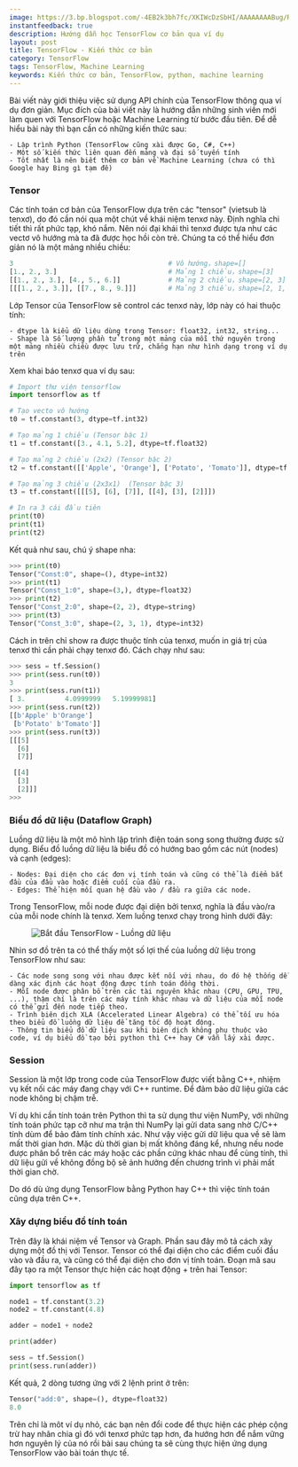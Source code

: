 ```yaml
---
image: https://3.bp.blogspot.com/-4EB2k3bh7fc/XKIWcDzSbHI/AAAAAAAABug/RhkfI7MM8xI_ez4XFmoq27V3_dxHRe1iQCLcBGAs/s400/20171212161708280.gif
instantfeedback: true
description: Hướng dẫn học TensorFlow cơ bản qua ví dụ
layout: post
title: TensorFlow - Kiến thức cơ bản
category: TensorFlow
tags: TensorFlow, Machine Learning
keywords: Kiến thức cơ bản, TensorFlow, python, machine learning
---
```


Bài viết này giới thiệu việc sử dụng API chính của TensorFlow thông qua ví dụ đơn giản. Mục đích của bài viết này là hướng dẫn những sinh viên mới làm quen với TensorFlow hoặc Machine Learning từ bước đầu tiên. Để dễ hiểu bài này thì bạn cần có những kiến thức sau:

	- Lập trình Python (TensorFlow cũng xài được Go, C#, C++)
	- Một số kiến ​​thức liên quan đến mảng và đại số tuyến tính
	- Tốt nhất là nên biết thêm cơ bản về Machine Learning (chưa có thì Google hay Bing gì tạm đê)

<h3>Tensor</h3>

Các tính toán cơ bản của TensorFlow dựa trên các "tensor" (vietsub là tenxơ), do đó cần nói qua một chút về khái niệm tenxơ này. Định nghĩa chi tiết thì rất phức tạp, khó nắm. Nên nói đại khái thì tenxơ được tựa như các vectơ vô hướng mà ta đã được học hồi còn trẻ. Chúng ta có thể hiểu đơn giản nó là một mảng nhiều chiều:

```python
3                                       # Vô hướng，shape=[]
[1., 2., 3.]                            # Mảng 1 chiều，shape=[3]
[[1., 2., 3.], [4., 5., 6.]]            # Mảng 2 chiều，shape=[2, 3]
[[[1., 2., 3.]], [[7., 8., 9.]]]        # Mảng 3 chiều，shape=[2, 1, 3]
```

Lớp Tensor của TensorFlow sẽ control các tenxơ này, lớp này có hai thuộc tính:

	- dtype là kiểu dữ liệu dùng trong Tensor: float32, int32, string...
	- Shape là Số lượng phần tử trong một mảng của mỗi thứ nguyên trong một mảng nhiều chiều được lưu trữ, chẳng hạn như hình dạng trong ví dụ trên

Xem khai báo tenxơ qua ví dụ sau:

```python
# Import thư viện tensorflow
import tensorflow as tf

# Tạo vecto vô hướng
t0 = tf.constant(3, dtype=tf.int32)

# Tạo mảng 1 chiều (Tensor bậc 1)
t1 = tf.constant([3., 4.1, 5.2], dtype=tf.float32)

# Tạo mảng 2 chiều (2x2) (Tensor bậc 2)
t2 = tf.constant([['Apple', 'Orange'], ['Potato', 'Tomato']], dtype=tf.string)

# Tạo mảng 3 chiều (2x3x1)  (Tensor bậc 3)
t3 = tf.constant([[[5], [6], [7]], [[4], [3], [2]]])

# In ra 3 cái đầu tiên
print(t0)
print(t1)
print(t2)
```

Kết quả như sau, chú ý shape nha:

```python
>>> print(t0)
Tensor("Const:0", shape=(), dtype=int32)
>>> print(t1)
Tensor("Const_1:0", shape=(3,), dtype=float32)
>>> print(t2)
Tensor("Const_2:0", shape=(2, 2), dtype=string)
>>> print(t3)
Tensor("Const_3:0", shape=(2, 3, 1), dtype=int32)
```

Cách in trên chỉ show ra được thuộc tính của tenxơ, muốn in giá trị của tenxơ thì cần phải chạy tenxơ đó. Cách chạy như sau:

```python
>>> sess = tf.Session()
>>> print(sess.run(t0))
3
>>> print(sess.run(t1))
[ 3.          4.0999999   5.19999981]
>>> print(sess.run(t2))
[[b'Apple' b'Orange']
 [b'Potato' b'Tomato']]
>>> print(sess.run(t3))
[[[5]
  [6]
  [7]]

 [[4]
  [3]
  [2]]]
>>> 
```

<h3>Biểu đồ dữ liệu (Dataflow Graph)</h3>

Luồng dữ liệu là một mô hình lập trình điện toán song song thường được sử dụng. Biểu đồ luồng dữ liệu là biểu đồ có hướng bao gồm các nút (nodes) và cạnh (edges):

	- Nodes: Đại diện cho các đơn vị tính toán và cũng có thể là điểm bắt đầu của đầu vào hoặc điểm cuối của đầu ra.
	- Edges: Thể hiện mối quan hệ đầu vào / đầu ra giữa các node.

Trong TensorFlow, mỗi node được đại diện bởi tenxơ, nghĩa là đầu vào/ra của mỗi node chính là tenxơ. Xem luồng tenxơ chạy trong hình dưới đây:

<figure><img style="max-width: 350px" src="https://3.bp.blogspot.com/-4EB2k3bh7fc/XKIWcDzSbHI/AAAAAAAABug/RhkfI7MM8xI_ez4XFmoq27V3_dxHRe1iQCLcBGAs/s400/20171212161708280.gif" alt="Bắt đầu TensorFlow - Luồng dữ liệu" title="Bắt đầu TensorFlow - Luồng dữ liệu"></figure>

Nhìn sơ đồ trên ta có thể thấy một số lợi thế của luồng dữ liệu trong TensorFlow như sau: 

	- Các node song song với nhau được kết nối với nhau, do đó hệ thống dễ dàng xác định các hoạt động được tính toán đồng thời.
	- Mỗi node được phân bổ trên các tài nguyên khác nhau (CPU, GPU, TPU, ...), thậm chí là trên các máy tính khác nhau và dữ liệu của mỗi node có thể gửi đến node tiếp theo.
	- Trình biên dịch XLA (Accelerated Linear Algebra) có thể tối ưu hóa theo biểu đồ luồng dữ liệu để tăng tốc độ hoạt động.
	- Thông tin biểu đồ dữ liệu sau khi biên dịch không phụ thuộc vào code, ví dụ biểu đồ tạo bởi python thì C++ hay C# vẫn lấy xài được.


<h3>Session</h3>

Session là một lớp trong code của TensorFlow được viết bằng C++, nhiệm vụ kết nối các máy đang chạy với C++ runtime. Để đảm bảo dữ liệu giữa các node không bị chậm trễ.

Ví dụ khi cần tính toán trên Python thì ta sử dụng thư viện NumPy, với những tính toán phức tạp cỡ như ma trận thì NumPy lại gửi data sang nhờ C/C++ tính dùm để bảo đảm tính chính xác. Như vậy việc gửi dữ liệu qua về sẽ làm mất thời gian hơn. Mặc dù thời gian bị mất không đáng kể, nhưng nếu node được phân bổ trên các máy hoặc các phần cứng khác nhau để cùng tính, thì dữ liệu gửi về không đồng bộ sẽ ảnh hưởng đến chương trình vì phải mất thời gian chờ.

Do dó dù ứng dụng TensorFlow bằng Python hay C++ thì việc tính toán cũng dựa trên C++.

<h3>Xây dựng biểu đồ tính toán</h3>

Trên đây là khái niệm về Tensor và Graph. Phần sau đây mô tả cách xây dựng một đồ thị với Tensor. 
Tensor có thể đại diện cho các điểm cuối đầu vào và đầu ra, và cũng có thể đại diện cho đơn vị tính toán. Đoạn mã sau đây tạo ra một Tensor thực hiện các hoạt động + trên hai Tensor:

```python
import tensorflow as tf

node1 = tf.constant(3.2)
node2 = tf.constant(4.8)

adder = node1 + node2

print(adder)

sess = tf.Session()
print(sess.run(adder))
```

Kết quả, 2 dòng tương ứng với 2 lệnh print ở trên:

```python
Tensor("add:0", shape=(), dtype=float32)
8.0
```

Trên chỉ là môt ví dụ nhỏ, các bạn nên đổi code để thực hiện các phép cộng trừ hay nhân chia gì đó với tenxơ phức tạp hơn, đa hướng hơn để nắm vững hơn nguyên lý của nó rồi bài sau chúng ta sẽ cùng thực hiện ứng dụng TensorFlow vào bài toán thực tế.